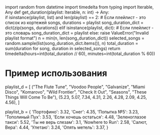 import random
from datetime import timedelta
from typing import Iterable, Any
def get_duration(playlist: Iterable, n: int) -> Any:   
    if isinstance(playlist, list) and len(playlist) == 2:
        # Если плейлист - это список из кортежей
        songs, durations = playlist
        song_duration_dict = dict(zip(songs, durations))
    elif isinstance(playlist, dict):
        # Если плейлист - это словарь
        song_duration_dict = playlist
    else:
        raise ValueError("Invalid playlist format")
    n = min(n, len(song_duration_dict))
    selected_songs = random.sample(list(song_duration_dict.items()), n)
    total_duration = sum(duration for song, duration in selected_songs)
    return timedelta(hours=int(total_duration // 60), minutes=int(total_duration % 60))
# Пример использования
playlist_d = [
("The Flute Tune", "Voodoo People", "Galvanize", "Miami Disco", "Komarovo", "Wild Frontier", "Check It Out", "Seasons", "These Things Will Come To Be"),
(5.23, 5.07, 7.34, 4.31, 2.26, 4.28, 2.09, 4.25, 4.56),
]

playlist_b = {
'Портофино': 3.32,
'Снег': 4.35,
'Попытка №5': 3.23,
'Тополиный Пух': 3.53,
'Если хочешь остаться': 4.48,
'Зеленоглазое такси': 5.52,
'Ты не верь слезам': 3.1,
'Nowhere to Run': 2.58,
'Салют, Вера': 4.44,
'Улетаю': 3.24,
'Опять метель': 3.37,
}
